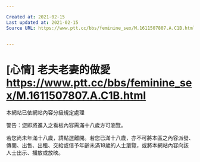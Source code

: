 ```yaml
---

Created at: 2021-02-15
Last updated at: 2021-02-15
Source URL: https://www.ptt.cc/bbs/feminine_sex/M.1611507807.A.C1B.html


---
```


# [心情] 老夫老妻的做愛 https://www.ptt.cc/bbs/feminine_sex/M.1611507807.A.C1B.html


本網站已依網站內容分級規定處理

警告︰您即將進入之看板內容需滿十八歲方可瀏覽。

若您尚未年滿十八歲，請點選離開。若您已滿十八歲，亦不可將本區之內容派發、傳閱、出售、出租、交給或借予年齡未滿18歲的人士瀏覽，或將本網站內容向該人士出示、播放或放映。

